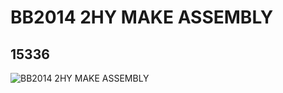 # BB2014 2HY MAKE ASSEMBLY
## 15336
![BB2014 2HY MAKE ASSEMBLY](https://lc-www-live-s.legocdn.com/media/bricks/5/2/6073455.jpg)